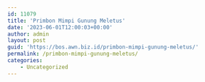 ```yaml
---
id: 11079
title: 'Primbon Mimpi Gunung Meletus'
date: '2023-06-01T12:00:03+00:00'
author: admin
layout: post
guid: 'https://bos.awn.biz.id/primbon-mimpi-gunung-meletus/'
permalink: /primbon-mimpi-gunung-meletus/
categories:
    - Uncategorized
---
```


